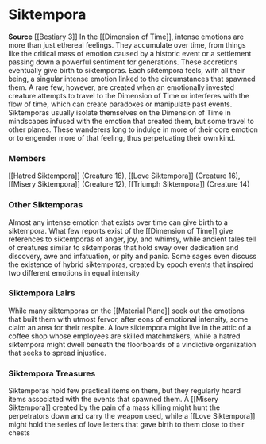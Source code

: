 ﻿---
creature_family: Siktempora
id: '259'
name: Siktempora
rarity: Common
source: '[[DATABASE/source/Bestiary 3|Bestiary 3]]'
trait: null
type: Creature Family

---
# Siktempora

**Source** [[Bestiary 3]]
In the [[Dimension of Time]], intense emotions are more than just ethereal feelings. They accumulate over time, from things like the critical mass of emotion caused by a historic event or a settlement passing down a powerful sentiment for generations. These accretions eventually give birth to siktemporas. Each siktempora feels, with all their being, a singular intense emotion linked to the circumstances that spawned them. A rare few, however, are created when an emotionally invested creature attempts to travel to the Dimension of Time or interferes with the flow of time, which can create paradoxes or manipulate past events.
 Siktemporas usually isolate themselves on the Dimension of Time in mindscapes infused with the emotion that created them, but some travel to other planes. These wanderers long to indulge in more of their core emotion or to engender more of that feeling, thus perpetuating their own kind.

### Members

[[Hatred Siktempora]] (Creature 18), [[Love Siktempora]] (Creature 16), [[Misery Siktempora]] (Creature 12), [[Triumph Siktempora]] (Creature 14)

###  Other Siktemporas

Almost any intense emotion that exists over time can give birth to a siktempora. What few reports exist of the [[Dimension of Time]] give references to siktemporas of anger, joy, and whimsy, while ancient tales tell of creatures similar to siktemporas that hold sway over dedication and discovery, awe and infatuation, or pity and panic. Some sages even discuss the existence of hybrid siktemporas, created by epoch events that inspired two different emotions in equal intensity

###  Siktempora Lairs

While many siktemporas on the [[Material Plane]] seek out the emotions that built them with utmost fervor, after eons of emotional intensity, some claim an area for their respite. A love siktempora might live in the attic of a coffee shop whose employees are skilled matchmakers, while a hatred siktempora might dwell beneath the floorboards of a vindictive organization that seeks to spread injustice.

###  Siktempora Treasures

Siktemporas hold few practical items on them, but they regularly hoard items associated with the events that spawned them. A [[Misery Siktempora]] created by the pain of a mass killing might hunt the perpetrators down and carry the weapon used, while a [[Love Siktempora]] might hold the series of love letters that gave birth to them close to their chests
